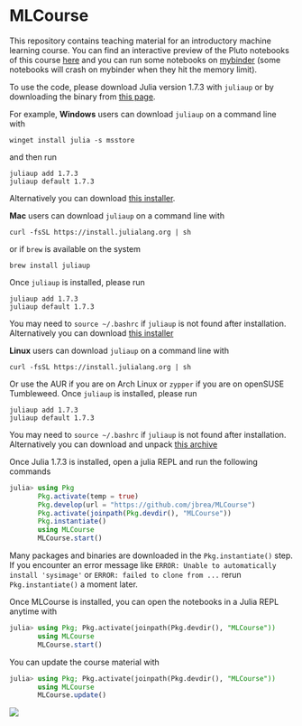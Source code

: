 # MLCourse

This repository contains teaching material for an introductory machine learning course.
You can find an interactive preview of the Pluto notebooks of this course [here](https://bio322.epfl.ch) and you can run some notebooks on [mybinder](https://mybinder.org/v2/gh/jbrea/MLCourse/binder?urlpath=pluto/open?path%3D/home/jovyan/MLCourse/index.jl) (some notebooks will crash on mybinder when they hit the memory limit).

To use the code, please download Julia version 1.7.3 with `juliaup` or by downloading the
binary from [this page](https://julialang.org/downloads/oldreleases/).

For example, **Windows** users can download `juliaup` on a command line with
```
winget install julia -s msstore
```
and then run
```
juliaup add 1.7.3
juliaup default 1.7.3
```
Alternatively you can download [this installer](https://julialang-s3.julialang.org/bin/winnt/x64/1.7/julia-1.7.3-win64.exe).

**Mac** users can download `juliaup` on a command line with
```
curl -fsSL https://install.julialang.org | sh
```
or if `brew` is available on the system
```
brew install juliaup
```
Once `juliaup` is installed, please run
```
juliaup add 1.7.3
juliaup default 1.7.3
```
You may need to `source ~/.bashrc` if `juliaup` is not found after installation.
Alternatively you can download [this installer](https://julialang-s3.julialang.org/bin/mac/x64/1.7/julia-1.7.3-mac64.dmg)

**Linux** users can download `juliaup` on a command line with
```
curl -fsSL https://install.julialang.org | sh
```
Or use the AUR if you are on Arch Linux or `zypper` if you are on openSUSE Tumbleweed.
Once `juliaup` is installed, please run
```
juliaup add 1.7.3
juliaup default 1.7.3
```
You may need to `source ~/.bashrc` if `juliaup` is not found after installation.
Alternatively you can download and unpack [this archive](https://julialang-s3.julialang.org/bin/linux/x64/1.7/julia-1.7.3-linux-x86_64.tar.gz)

Once Julia 1.7.3 is installed, open a julia REPL and run the following commands

```julia
julia> using Pkg
       Pkg.activate(temp = true)
       Pkg.develop(url = "https://github.com/jbrea/MLCourse")
       Pkg.activate(joinpath(Pkg.devdir(), "MLCourse"))
       Pkg.instantiate()
       using MLCourse
       MLCourse.start()
```
Many packages and binaries are downloaded in the `Pkg.instantiate()` step.
If you encounter an error message like `ERROR: Unable to automatically install
'sysimage'` or `ERROR: failed to clone from ...` rerun `Pkg.instantiate()` a moment later.

Once MLCourse is installed, you can open the notebooks in a Julia REPL anytime with
```julia
julia> using Pkg; Pkg.activate(joinpath(Pkg.devdir(), "MLCourse"))
       using MLCourse
       MLCourse.start()
```

You can update the course material with
```julia
julia> using Pkg; Pkg.activate(joinpath(Pkg.devdir(), "MLCourse"))
       using MLCourse
       MLCourse.update()
```

![](https://www.epfl.ch/wp/5.5/wp-content/themes/wp-theme-2018/assets/svg/epfl-logo.svg)
